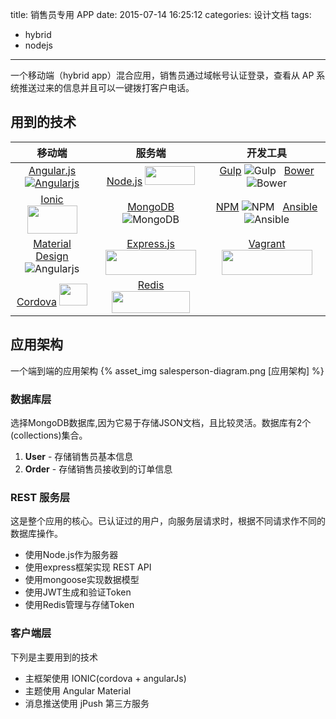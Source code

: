 title: 销售员专用 APP
date: 2015-07-14 16:25:12
categories: 设计文档
tags: 
- hybrid
- nodejs
---

一个移动端（hybrid app）混合应用，销售员通过域帐号认证登录，查看从 AP 系统推送过来的信息并且可以一键拨打客户电话。 

## 用到的技术
| 移动端 | 服务端 | 开发工具 | 
|:-------------------:|:-------------------:|:-------------------:| 
| [Angular.js](http://angularjs.org/) [![Angularjs](https://avatars1.githubusercontent.com/u/139426?s=30)]() | [Node.js](http://nodejs.org/) <img src="http://nodejs.org/images/logo-light.svg" height="30" width="80" /> | [Gulp](http://gulpjs.com/) ![Gulp](https://avatars0.githubusercontent.com/u/6200624?s=30) &nbsp; [Bower](http://bower.io/) ![Bower](https://avatars3.githubusercontent.com/u/3709251?s=30) | 
| [Ionic](http://ionicframework.com/) <img src="http://upload.wikimedia.org/wikipedia/commons/d/d1/Ionic_Logo.svg" height="45" width="80" /> | [MongoDB](http://www.mongodb.org/) ![MongoDB](https://avatars3.githubusercontent.com/u/45120?v=2&s=30) | [NPM](https://www.npmjs.org/) ![NPM](https://avatars0.githubusercontent.com/u/6078720?s=30) &nbsp; [Ansible](https://www.ansible.com/) ![Ansible](https://avatars3.githubusercontent.com/u/1507452?v=2&s=30) | 
| [Material Design](https://material.angularjs.org/) ![Angularjs](https://avatars1.githubusercontent.com/u/139426?s=30) | [Express.js](http://expressjs.com/)<img src="https://cldup.com/wpGXm1cWwB.png" height="40" width="145"> | [Vagrant](http://www.vagrantup.com/) <img src="https://www.vagrantup.com/images/logo_vagrant-81478652.png" height="40" width="145"> | 
| [Cordova](https://cordova.apache.org/) <img src="https://cordova.apache.org/images/cordova_256.png" height="35" width="45" /> | [Redis](http://redis.io/) <img src="http://upload.wikimedia.org/wikipedia/en/thumb/6/6b/Redis_Logo.svg/467px-Redis_Logo.svg.png?v=2&s=30" height="35" width="125"> | &nbsp; | 

## 应用架构
一个端到端的应用架构
{% asset_img salesperson-diagram.png [应用架构] %}

### 数据库层
选择MongoDB数据库,因为它易于存储JSON文档，且比较灵活。数据库有2个(collections)集合。

1. **User** - 存储销售员基本信息
2. **Order** - 存储销售员接收到的订单信息

### REST 服务层
这是整个应用的核心。已认证过的用户，向服务层请求时，根据不同请求作不同的数据库操作。

* 使用Node.js作为服务器
* 使用express框架实现 REST API
* 使用mongoose实现数据模型
* 使用JWT生成和验证Token
* 使用Redis管理与存储Token

### 客户端层
下列是主要用到的技术
* 主框架使用 IONIC(cordova + angularJs)
* 主题使用 Angular Material
* 消息推送使用 jPush 第三方服务